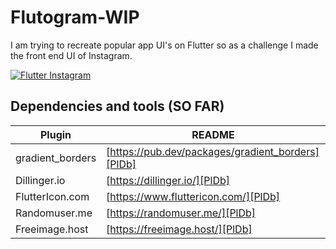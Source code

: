 # Flutogram-WIP
I am trying to recreate popular app UI's on Flutter so as a challenge I made the front end UI of Instagram. 

[![Flutter Instagram](https://iili.io/H9VYZmv.png)](https://freeimage.host/i/H9VYZmv)

## Dependencies and tools (SO FAR)

| Plugin | README |
| ------ | ------ |
| gradient_borders | [https://pub.dev/packages/gradient_borders][PlDb] |
| Dillinger.io | [https://dillinger.io/][PlDb] |
| FlutterIcon.com | [https://www.fluttericon.com/][PlDb] |
| Randomuser.me | [https://randomuser.me/][PlDb] |
| Freeimage.host | [https://freeimage.host/][PlDb] |
